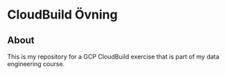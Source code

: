 # CloudBuild Övning

## About
This is my repository for a GCP CloudBuild exercise that is part of my data engineering course.